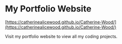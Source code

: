 # My Portfolio Website
[https://catherinealicewood.github.io/Catherine-Wood/](https://catherinealicewood.github.io/Catherine-Wood/)

Visit my portfolio website to view all my coding projects.
